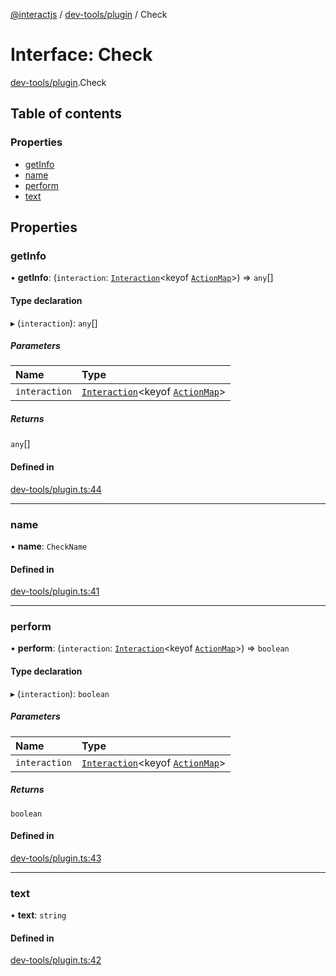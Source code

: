 [@interactjs](../README.md) / [dev-tools/plugin](../modules/dev_tools_plugin.md) / Check

# Interface: Check

[dev-tools/plugin](../modules/dev_tools_plugin.md).Check

## Table of contents

### Properties

- [getInfo](dev_tools_plugin.Check.md#getinfo)
- [name](dev_tools_plugin.Check.md#name)
- [perform](dev_tools_plugin.Check.md#perform)
- [text](dev_tools_plugin.Check.md#text)

## Properties

### getInfo

• **getInfo**: (`interaction`: [`Interaction`](../classes/core_Interaction.Interaction.md)\<keyof [`ActionMap`](core_types.ActionMap.md)\>) => `any`[]

#### Type declaration

▸ (`interaction`): `any`[]

##### Parameters

| Name | Type |
| :------ | :------ |
| `interaction` | [`Interaction`](../classes/core_Interaction.Interaction.md)\<keyof [`ActionMap`](core_types.ActionMap.md)\> |

##### Returns

`any`[]

#### Defined in

[dev-tools/plugin.ts:44](https://github.com/Mu-L/interact.js/blob/d3d47461/packages/@interactjs/dev-tools/plugin.ts#L44)

___

### name

• **name**: `CheckName`

#### Defined in

[dev-tools/plugin.ts:41](https://github.com/Mu-L/interact.js/blob/d3d47461/packages/@interactjs/dev-tools/plugin.ts#L41)

___

### perform

• **perform**: (`interaction`: [`Interaction`](../classes/core_Interaction.Interaction.md)\<keyof [`ActionMap`](core_types.ActionMap.md)\>) => `boolean`

#### Type declaration

▸ (`interaction`): `boolean`

##### Parameters

| Name | Type |
| :------ | :------ |
| `interaction` | [`Interaction`](../classes/core_Interaction.Interaction.md)\<keyof [`ActionMap`](core_types.ActionMap.md)\> |

##### Returns

`boolean`

#### Defined in

[dev-tools/plugin.ts:43](https://github.com/Mu-L/interact.js/blob/d3d47461/packages/@interactjs/dev-tools/plugin.ts#L43)

___

### text

• **text**: `string`

#### Defined in

[dev-tools/plugin.ts:42](https://github.com/Mu-L/interact.js/blob/d3d47461/packages/@interactjs/dev-tools/plugin.ts#L42)

